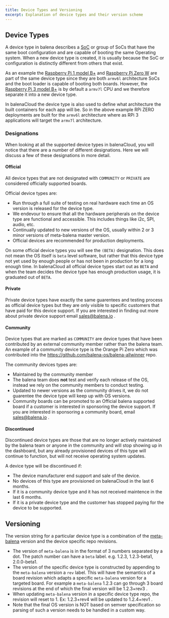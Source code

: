 ```yaml
---
title: Device Types and Versioning
excerpt: Explanation of device types and their version scheme
---
```


## Device Types
A device type in balena describes a [SoC](https://en.wikipedia.org/wiki/System_on_a_chip) or group of SoCs that have the same boot configuration and are capable of booting the same Operating system. When a new device type is created, it is usually because the SoC or configuration is distinctly different from others that exist. 

As an example the [Raspberry Pi 1 model B+](https://www.raspberrypi.org/products/raspberry-pi-1-model-b-plus/) and [Raspberry Pi Zero W](https://www.raspberrypi.org/products/raspberry-pi-zero-w/) are part of the same device type since they are both `armv6l` architecture SoCs and the boot loader is capable of booting both boards. However, the [Raspberry Pi 3 model B+](https://www.raspberrypi.org/products/raspberry-pi-3-model-b-plus/) is by default a `armv7l` CPU and we therefore separate it into a new device type.

In balenaCloud the device type is also used to define what architecture the built containers for each app will be. So in the above example RPi ZERO deployments are built for the `armv6l` architecture where as RPi 3 applications will target the `armv7l` architecture. 

### Designations

When looking at all the supported device types in balenaCloud, you will notice that there are a number of different designations. Here we will discuss a few of these designations in more detail.

#### Official
All device types that are not designated with `COMMUNITY` or `PRIVATE` are considered officially supported boards. 

Official device types are:
- Run through a full suite of testing on real hardware each time an OS version is released for the device type.
- We endevour to ensure that all the hardware peripherals on the device type are functional and accessible. This includes things like i2c, SPI, audio, etc.
- Continually updated to new versions of the OS, usually within 2 or 3 minor versions of meta-balena master version.
- Official devices are recommended for production deployments.

On some official device types you will see the `(BETA)` designation. This does not mean the OS itself is `beta` level software, but rather that this device type not yet used by enough people or has not been in production for a long enough time. In balenaCloud all official device types start out as `BETA` and when the team decides the device type has enough production usage, it is graduated out of `BETA`.

#### Private
Private device types have exactly the same guarentees and testing process as official device types but they are only visible to specific customers that have paid for this device support. If you are interested in finding out more about private device support email sales@balena.io .

#### Community
Device types that are marked as `COMMUNITY` are device types that have been contributed by an external community member rather than the balena team. An example of a community device type is the Orange Pi Zero which was contributed into the https://github.com/balena-os/balena-allwinner repo.

The community devices types are:
- Maintained by the community member
- The balena team does **not** test and verify each release of the OS, instead we rely on the community members to conduct testing.
- Updated to newer versions as the community drives it, we do not guarentee the device type will keep up with OS versions.
- Community boards can be promoted to an Official balena supported board if a customer is interested in sponsoring the device support. If you are interested in sponsoring a community board, email sales@balena.io .

#### Discontinued
Discontinued device types are those that are no longer actively maintained by the balena team or anyone in the community and will stop showing up in the dashboard, but any already provisioned devices of this type will continue to function, but will not receive operating system updates. 

A device type will be discontinued if:
- The device manufacturer end support and sale of the device.
- No devices of this type are provisioned on balenaCloud in the last 6 months.
- If it is a community device type and it has not received maintence in the last 6 months.
- If it is a private device type and the customer has stopped paying for the device to be supported.

## Versioning

The version string for a particular device type is a combination of the [meta-balena](https://github.com/balena-os/meta-balena) version and the device specific repo revisions.

* The version of `meta-balena` is in the format of 3 numbers separated by a dot. The patch number can have a `beta` label. e.g. 1.2.3, 1.2.3-beta1, 2.0.0-beta1.
* The version of the specific device type is constructed by appending to the `meta-balena` version a `rev` label. This will have the semantics of a board revision which adapts a specific `meta-balena` version for a targeted board. For example a `meta-balena` 1.2.3 can go through 3 board revisions at the end of which the final version will be 1.2.3+rev3 .
* When updating `meta-balena` version in a specific device type repo, the revision will reset to 1. Ex: 1.2.3+rev4 will be updated to 1.2.4+rev1 .
* Note that the final OS version is NOT based on semver specification so parsing of such a version needs to be handled in a custom way.
